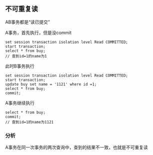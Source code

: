 ## 不可重复读

AB事务都是“读已提交”

A事务，首先执行，但是没commit

    set session transaction isolation level Read COMMITTED;
    start transaction;
    select * from buy;
    // 查到id=1的name为1

此时B事务执行

    set session transaction isolation level Read COMMITTED;
    start transaction;
    update buy set name = '1121' where id =1;
    select * from buy;
    commit;

A事务继续执行

    select * from buy;
    commit;
    // 查到id=1的name为1121


### 分析

A事务在同一次事务的两次查询中，查到的结果不一致，也就是不可重复读
